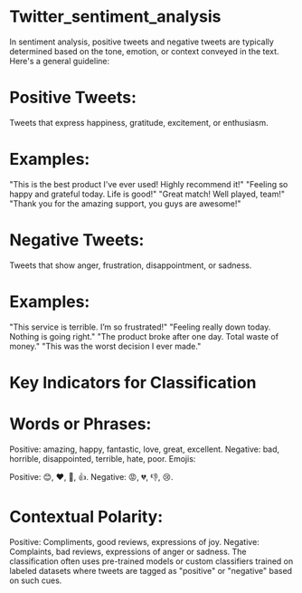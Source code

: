 # Twitter_sentiment_analysis

In sentiment analysis, positive tweets and negative tweets are typically determined based on the tone, emotion, or context conveyed in the text. Here's a general guideline:

# Positive Tweets:
Tweets that express happiness, gratitude, excitement, or enthusiasm.
# Examples:
"This is the best product I've ever used! Highly recommend it!"
"Feeling so happy and grateful today. Life is good!"
"Great match! Well played, team!"
"Thank you for the amazing support, you guys are awesome!"

# Negative Tweets:
Tweets that show anger, frustration, disappointment, or sadness.
# Examples:
"This service is terrible. I’m so frustrated!"
"Feeling really down today. Nothing is going right."
"The product broke after one day. Total waste of money."
"This was the worst decision I ever made."

# Key Indicators for Classification
# Words or Phrases:

Positive: amazing, happy, fantastic, love, great, excellent.
Negative: bad, horrible, disappointed, terrible, hate, poor.
Emojis:

Positive: 😊, ❤️, 🎉, 👍.
Negative: 😡, 💔, 👎, 😢.

# Contextual Polarity:

Positive: Compliments, good reviews, expressions of joy.
Negative: Complaints, bad reviews, expressions of anger or sadness.
The classification often uses pre-trained models or custom classifiers trained on labeled datasets where tweets are tagged as "positive" or "negative" based on such cues.
